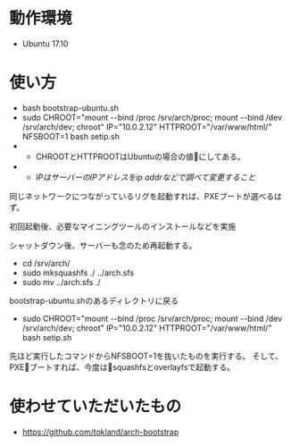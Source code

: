 # 動作環境
- Ubuntu 17.10
# 使い方
- bash bootstrap-ubuntu.sh
- sudo CHROOT="mount --bind /proc /srv/arch/proc; mount --bind /dev /srv/arch/dev; chroot" IP="10.0.2.12" HTTPROOT="/var/www/html/" NFSBOOT=1 bash setip.sh
- - CHROOTとHTTPROOTはUbuntuの場合の値にしてある。
- - *IPはサーバーのIPアドレスをip addrなどで調べて変更すること*

同じネットワークにつながっているリグを起動すれば、PXEブートが選べるはず。

初回起動後、必要なマイニングツールのインストールなどを実施

シャットダウン後、サーバーも念のため再起動する。
- cd /srv/arch/
- sudo mksquashfs ./ ../arch.sfs
- sudo mv ../arch.sfs ./

bootstrap-ubuntu.shのあるディレクトリに戻る

- sudo CHROOT="mount --bind /proc /srv/arch/proc; mount --bind /dev /srv/arch/dev; chroot" IP="10.0.2.12" HTTPROOT="/var/www/html/" bash setip.sh

先ほど実行したコマンドからNFSBOOT=1を抜いたものを実行する。
そして、PXEブートすれば、今度はsquashfsとoverlayfsで起動する。

# 使わせていただいたもの
- https://github.com/tokland/arch-bootstrap